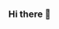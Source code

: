 ### Hi there 👋

<!--
**habinkim/habinkim** is a ✨ _special_ ✨ repository because its `README.md` (this file) appears on your GitHub profile.

(https://github-readme-stats.vercel.app/api?username=habinkim)](https://github.com/anuraghazra/github-readme-stats)

Here are some ideas to get you started:

- 🔭 I’m currently working on ...
- 🌱 I’m currently learning ...
- 👯 I’m looking to collaborate on ...
- 🤔 I’m looking for help with ...
- 💬 Ask me about ...
- 📫 How to reach me: ...
- 😄 Pronouns: ...
- ⚡ Fun fact: ...
-->
